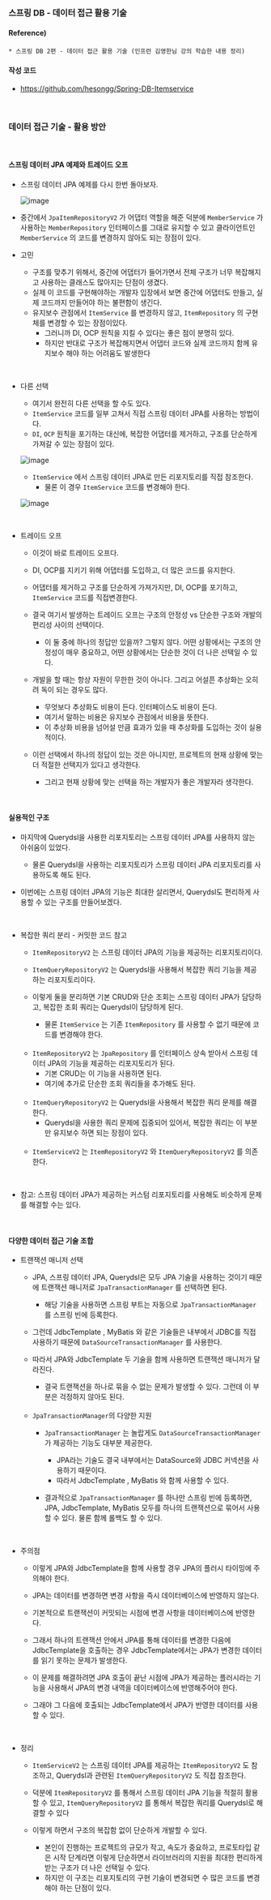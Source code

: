 ### 스프링 DB - 데이터 접근 활용 기술

#### Reference) 
	* 스프링 DB 2편 - 데이터 접근 활용 기술 (인프런 김영한님 강의 학습한 내용 정리)

#### 작성 코드
- https://github.com/hesongg/Spring-DB-Itemservice
	
<br>


### 데이터 접근 기술 - 활용 방안


<br>

#### 스프링 데이터 JPA 예제와 트레이드 오프

- 스프링 데이터 JPA 예제를 다시 한번 돌아보자.
	
	![image](https://user-images.githubusercontent.com/77953474/186938384-ff963c4d-8811-4661-b7a6-92b15709eb7e.png)


	
- 중간에서 ```JpaItemRepositoryV2``` 가 어댑터 역할을 해준 덕분에 
	```MemberService``` 가 사용하는 ```MemberRepository``` 인터페이스를 그대로 유지할 수 있고 
	클라이언트인 ```MemberService``` 의 코드를 변경하지 않아도 되는 장점이 있다.


- 고민
	- 구조를 맞추기 위해서, 중간에 어댑터가 들어가면서 전체 구조가 너무 복잡해지고 사용하는 클래스도 많아지는 단점이 생겼다.
	- 실제 이 코드를 구현해야하는 개발자 입장에서 보면 중간에 어댑터도 만들고, 실제 코드까지 만들어야 하는 불편함이 생긴다.
	- 유지보수 관점에서 ```ItemService``` 를 변경하지 않고, ```ItemRepository``` 의 구현체를 변경할 수 있는 장점이있다. 
		- 그러니까 DI, OCP 원칙을 지킬 수 있다는 좋은 점이 분명히 있다. 
		- 하지만 반대로 구조가 복잡해지면서 어댑터 코드와 실제 코드까지 함께 유지보수 해야 하는 어려움도 발생한다

<br>

- 다른 선택
	- 여기서 완전히 다른 선택을 할 수도 있다.
	- ```ItemService``` 코드를 일부 고쳐서 직접 스프링 데이터 JPA를 사용하는 방법이다.
	- ```DI```, ```OCP``` 원칙을 포기하는 대신에, 복잡한 어댑터를 제거하고, 구조를 단순하게 가져갈 수 있는 장점이	있다.

	![image](https://user-images.githubusercontent.com/77953474/186938550-9e110cf9-bba0-4fe0-956a-cb2de1d8afb3.png)

	
	- ```ItemService``` 에서 스프링 데이터 JPA로 만든 리포지토리를 직접 참조한다. 
		- 물론 이 경우 ```ItemService``` 코드를 변경해야 한다.

	![image](https://user-images.githubusercontent.com/77953474/186938589-feff0027-b028-45dd-9157-c66930b17f84.png)

<br>

- 트레이드 오프
	- 이것이 바로 트레이드 오프다.
	- DI, OCP를 지키기 위해 어댑터를 도입하고, 더 많은 코드를 유지한다.
	- 어댑터를 제거하고 구조를 단순하게 가져가지만, DI, OCP를 포기하고, ```ItemService``` 코드를 직접변경한다.
	
	- 결국 여기서 발생하는 트레이드 오프는 구조의 안정성 vs 단순한 구조와 개발의 편리성 사이의 선택이다.
		- 이 둘 중에 하나의 정답만 있을까? 그렇지 않다. 어떤 상황에서는 구조의 안정성이 매우 중요하고, 어떤 상황에서는 단순한 것이 더 나은 선택일 수 있다.

	- 개발을 할 때는 항상 자원이 무한한 것이 아니다. 그리고 어설픈 추상화는 오히려 독이 되는 경우도 많다.
		- 무엇보다 추상화도 비용이 든다. 인터페이스도 비용이 든다. 
		- 여기서 말하는 비용은 유지보수 관점에서 비용을 뜻한다. 
		- 이 추상화 비용을 넘어설 만큼 효과가 있을 때 추상화를 도입하는 것이 실용적이다.

	- 이런 선택에서 하나의 정답이 있는 것은 아니지만, 프로젝트의 현재 상황에 맞는 더 적절한 선택지가 있다고 생각한다. 
		- 그리고 현재 상황에 맞는 선택을 하는 개발자가 좋은 개발자라 생각한다.

<br>
	
#### 실용적인 구조

- 마지막에 Querydsl을 사용한 리포지토리는 스프링 데이터 JPA를 사용하지 않는 아쉬움이 있었다. 
	- 물론 Querydsl을 사용하는 리포지토리가 스프링 데이터 JPA 리포지토리를 사용하도록 해도 된다.

- 이번에는 스프링 데이터 JPA의 기능은 최대한 살리면서, Querydsl도 편리하게 사용할 수 있는 구조를 만들어보겠다.

<br>

- 복잡한 쿼리 분리 - 커밋한 코드 참고
	- ```ItemRepositoryV2``` 는 스프링 데이터 JPA의 기능을 제공하는 리포지토리이다.
	- ```ItemQueryRepositoryV2``` 는 Querydsl을 사용해서 복잡한 쿼리 기능을 제공하는 리포지토리이다.

	- 이렇게 둘을 분리하면 기본 CRUD와 단순 조회는 스프링 데이터 JPA가 담당하고, 복잡한 조회 쿼리는 Querydsl이 담당하게 된다.
		- 물론 ```ItemService``` 는 기존 ```ItemRepository``` 를 사용할 수 없기 때문에 코드를 변경해야 한다.

	<br>
	
	- ```ItemRepositoryV2``` 는 ```JpaRepository``` 를 인터페이스 상속 받아서 스프링 데이터 JPA의 기능을 제공하는 리포지토리가 된다.
		- 기본 CRUD는 이 기능을 사용하면 된다.
		- 여기에 추가로 단순한 조회 쿼리들을 추가해도 된다.
		
	<br>
	
	- ```ItemQueryRepositoryV2``` 는 Querydsl을 사용해서 복잡한 쿼리 문제를 해결한다.
		- Querydsl을 사용한 쿼리 문제에 집중되어 있어서, 복잡한 쿼리는 이 부분만 유지보수 하면 되는 장점이 있다.
	
	<br>

	- ```ItemServiceV2``` 는 ```ItemRepositoryV2``` 와 ```ItemQueryRepositoryV2``` 를 의존한다.

<br>

- 참고: 스프링 데이터 JPA가 제공하는 커스텀 리포지토리를 사용해도 비슷하게 문제를 해결할 수는 있다.

<br>

#### 다양한 데이터 접근 기술 조합

- 트랜잭션 매니저 선택
	- JPA, 스프링 데이터 JPA, Querydsl은 모두 JPA 기술을 사용하는 것이기 때문에 트랜잭션 매니저로
		```JpaTransactionManager``` 를 선택하면 된다. 
		- 해당 기술을 사용하면 스프링 부트는 자동으로 ```JpaTransactionManager``` 를 스프링 빈에 등록한다.

	- 그런데 JdbcTemplate , MyBatis 와 같은 기술들은 내부에서 JDBC를 직접 사용하기 때문에
		```DataSourceTransactionManager``` 를 사용한다.
		
	- 따라서 JPA와 JdbcTemplate 두 기술을 함께 사용하면 트랜잭션 매니저가 달라진다. 
		- 결국 트랜잭션을 하나로 묶을 수 없는 문제가 발생할 수 있다. 그런데 이 부분은 걱정하지 않아도 된다.
	
	<br>
	
	- ```JpaTransactionManager```의 다양한 지원
		- ```JpaTransactionManager``` 는 놀랍게도 ```DataSourceTransactionManager``` 가 제공하는 기능도 대부분 제공한다. 
			- JPA라는 기술도 결국 내부에서는 DataSource와 JDBC 커넥션을 사용하기 때문이다. 
			- 따라서 JdbcTemplate , MyBatis 와 함께 사용할 수 있다.

		- 결과적으로 ```JpaTransactionManager``` 를 하나만 스프링 빈에 등록하면, 
			JPA, JdbcTemplate, MyBatis 모두를 하나의 트랜잭션으로 묶어서 사용할 수 있다. 물론 함께 롤백도 할 수 있다.
	
<br>

- 주의점
	- 이렇게 JPA와 JdbcTemplate을 함께 사용할 경우 JPA의 플러시 타이밍에 주의해야 한다. 
	
	- JPA는 데이터를 변경하면 변경 사항을 즉시 데이터베이스에 반영하지 않는다. 
	
	- 기본적으로 트랜잭션이 커밋되는 시점에 변경 사항을 데이터베이스에 반영한다. 
	
	- 그래서 하나의 트랜잭션 안에서 JPA를 통해 데이터를	변경한 다음에 JdbcTemplate을 호출하는 경우
		JdbcTemplate에서는 JPA가 변경한 데이터를 읽기 못하는 문제가 발생한다.
	
	- 이 문제를 해결하려면 JPA 호출이 끝난 시점에 JPA가 제공하는 플러시라는 기능을 사용해서 JPA의 변경 내역을 데이터베이스에 반영해주어야 한다.
	
	- 그래야 그 다음에 호출되는 JdbcTemplate에서 JPA가 반영한 데이터를 사용할 수 있다.

<br>

- 정리
	- ```ItemServiceV2``` 는 스프링 데이터 JPA를 제공하는 ```ItemRepositoryV2``` 도 참조하고, 
		Querydsl과 관련된 ```ItemQueryRepositoryV2``` 도 직접 참조한다. 
	
	- 덕분에 ```ItemRepositoryV2``` 를 통해서 스프링 데이터 JPA 기능을 적절히 활용할 수 있고, 
		```ItemQueryRepositoryV2``` 를 통해서 복잡한 쿼리를 Querydsl로 해결할 수 있다
		
	- 이렇게 하면서 구조의 복잡함 없이 단순하게 개발할 수 있다.
		- 본인이 진행하는 프로젝트의 규모가 작고, 속도가 중요하고, 프로토타입 같은 시작 단계라면 이렇게 단순하면서 라이브러리의 지원을 최대한 편리하게 받는 구조가 더 나은 선택일 수 있다.
		- 하지만 이 구조는 리포지토리의 구현 기술이 변경되면 수 많은 코드를 변경해야 하는 단점이 있다.
